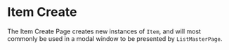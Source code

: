 # Item Create

The Item Create Page creates new instances of `Item`, and will most commonly be used in a modal window to be presented by `ListMasterPage`.
